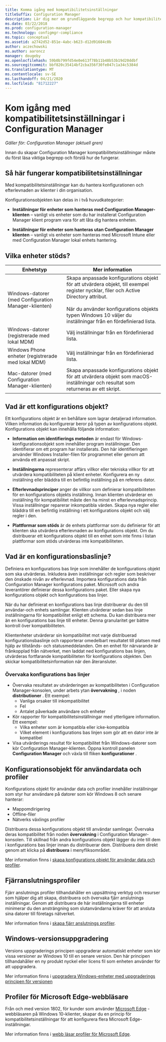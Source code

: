 ```yaml
---
title: Komma igång med kompatibilitetsinställningar
titleSuffix: Configuration Manager
description: Lär dig mer om grundläggande begrepp och hur kompatibilitetsinställningar fungerar
ms.date: 03/22/2018
ms.prod: configuration-manager
ms.technology: configmgr-compliance
ms.topic: conceptual
ms.assetid: a2742d52-851e-4abc-b623-d12d91684c0b
author: aczechowski
ms.author: aaroncz
manager: dougeby
ms.openlocfilehash: 59b0b799fd54e0e613f78b11b48b53b19d20ddbf
ms.sourcegitcommit: bbf820c35414bf2cba356f30fe047c1a34c5384d
ms.translationtype: MT
ms.contentlocale: sv-SE
ms.lasthandoff: 04/21/2020
ms.locfileid: "81712227"
---
```

# <a name="get-started-with-compliance-settings-in-configuration-manager"></a>Kom igång med kompatibilitetsinställningar i Configuration Manager

*Gäller för: Configuration Manager (aktuell gren)*

Innan du skapar Configuration Manager kompatibilitetsinställningar måste du först läsa viktiga begrepp och förstå hur de fungerar.  



## <a name="how-compliance-settings-work"></a>Så här fungerar kompatibilitetsinställningar  
Med kompatibilitetsinställningar kan du hantera konfigurationen och efterlevnaden av klienter i din organisation.  

Konfigurationsobjekten kan delas in i två huvudkategorier:  

- **Inställningar för enheter som hanteras med Configuration Manager-klienten** – vanligt vis enheter som du har installerat Configuration Manager klient program vara för att låta dig hantera enheten.  

- **Inställningar för enheter som hanteras utan Configuration Manager klienten** – vanligt vis enheter som hanteras med Microsoft Intune eller med Configuration Manager lokal enhets hantering.  



## <a name="what-devices-are-supported"></a>Vilka enheter stöds?  

| Enhetstyp | Mer information |  
|------------|----------------------|  
| Windows-datorer (med Configuration Manager-klienten) | Skapa anpassade konfigurations objekt för att utvärdera objekt, till exempel register nycklar, filer och Active Directory attribut.<br /><br /> När du använder konfigurations objekts typen Windows 10 väljer du inställningar från en fördefinierad lista. |  
| Windows-datorer (registrerade med lokal MDM) | Välj inställningar från en fördefinierad lista. |  
| Windows Phone enheter (registrerade med lokal MDM) | Välj inställningar från en fördefinierad lista. |  
| Mac-datorer (med Configuration Manager-klienten) | Skapa anpassade konfigurations objekt för att utvärdera objekt som macOS-inställningar och resultat som returneras av ett skript. |  



## <a name="what-is-a-configuration-item"></a>Vad är ett konfigurations objekt?  
Ett konfigurations objekt är en behållare som lagrar detaljerad information. Vilken information du konfigurerar beror på typen av konfigurations objekt. Konfigurations objekt kan innehålla följande information:

- **Information om identifierings metoden** är endast för Windows-konfigurationsobjekt som innehåller program inställningar. Den identifierar om ett program har installerats. Den här identifieringen använder Windows Installer-filen för programmet eller genom att använda ett anpassat skript.  

- **Inställningarna** representerar affärs villkor eller tekniska villkor för att utvärdera kompatibiliteten på klient enheter. Konfigurera en ny inställning eller bläddra till en befintlig inställning på en referens dator.  

- **Efterlevnadsprinciper** anger de villkor som definierar kompatibiliteten för en konfigurations objekts inställning. Innan klienten utvärderar en inställning för kompatibilitet måste den ha minst en efterlevnadsprincip. Vissa inställningar reparerar inkompatibla värden. Skapa nya regler eller bläddra till en befintlig inställning i ett konfigurations objekt och välj regler i den.  

- **Plattformar som stöds** är de enhets plattformar som du definierar för att klienten ska utvärdera efterlevnaden av konfigurations objekt. Om du distribuerar ett konfigurations objekt till en enhet som inte finns i listan plattformar som stöds utvärderas inte kompatibiliteten.  



## <a name="what-is-a-configuration-baseline"></a>Vad är en konfigurationsbaslinje?  
Definiera en konfigurations bas linje som innehåller de konfigurations objekt som ska utvärderas. Inkludera även inställningar och regler som beskriver den önskade nivån av efterlevnad. Importera konfigurations data från Configuration Manager konfigurations paket. Microsoft och andra leverantörer definierar dessa konfigurations paket. Eller skapa nya konfigurations objekt och konfigurations bas linjer.  

När du har definierat en konfigurations bas linje distribuerar du den till användar-och enhets samlingar. Klienten utvärderar sedan bas linje inställningarna för kompatibilitet enligt ett schema. Du kan distribuera mer än en konfigurations bas linje till enheter. Denna granularitet ger bättre kontroll över kompatibiliteten. 

Klientenheter utvärderar sin kompatibilitet mot varje distribuerad konfigurationsbaslinje och rapporterar omedelbart resultatet till platsen med hjälp av tillstånds- och statusmeddelanden. Om en enhet för närvarande är frånkopplad från nätverket, men laddat ned konfigurations bas linjen, utvärderas fortfarande kompatibiliteten för konfigurations objekten. Den skickar kompatibilitetsinformation när den återansluter.  

### <a name="monitoring-configuration-baselines"></a>Övervaka konfigurations bas linjer
- Övervaka resultatet av utvärderingen av kompatibiliteten i Configuration Manager-konsolen, under arbets ytan **övervakning** , i noden **distributioner** . Ett exempel:
  - Vanliga orsaker till inkompatibilitet
  - Fel
  - Antalet påverkade användare och enheter
- Kör rapporter för kompatibilitetsinställningar med ytterligare information. Ett exempel:
  - Vilka enheter som är kompatibla eller icke-kompatibla
  - Vilket element i konfigurations bas linjen som gör att en dator inte är kompatibel
- Visa utvärderings resultat för kompatibilitet från Windows-datorer som kör Configuration Manager-klienten. Öppna kontroll panelen **Configuration Manager** och växla till fliken **konfigurationer** .  



## <a name="user-data-and-profiles-configuration-items"></a>Konfigurationsobjekt för användardata och profiler  
Konfigurations objekt för användar data och profiler innehåller inställningar som styr hur användare på datorer som kör Windows 8 och senare hanterar:  
- Mappomdirigering
- Offline-filer
- Nätverks växlings profiler  

Distribuera dessa konfigurations objekt till användar samlingar. Övervaka deras kompatibilitet från noden **övervakning** i Configuration Manager-konsolen. Till skillnad från andra konfigurations objekt lägger du inte till dem i konfigurations bas linjer innan du distribuerar dem. Distribuera dem direkt genom att klicka på **distribuera** i menyfliksområdet.  

Mer information finns i [skapa konfigurations objekt för användar data och profiler](../deploy-use/create-user-data-and-profiles-configuration-items.md).  



## <a name="remote-connection-profiles"></a>Fjärranslutningsprofiler  
Fjärr anslutnings profiler tillhandahåller en uppsättning verktyg och resurser som hjälper dig att skapa, distribuera och övervaka fjärr anslutnings inställningar. Genom att distribuera de här inställningarna till enheter minimerar du den ansträngning som slutanvändarna kräver för att ansluta sina datorer till företags nätverket.  

Mer information finns i [skapa fjärr anslutnings profiler](../deploy-use/create-remote-connection-profiles.md).  



## <a name="windows-edition-upgrade"></a>Windows-versionsuppgradering
Versions uppgraderings principen uppgraderar automatiskt enheter som kör vissa versioner av Windows 10 till en senare version. Den här principen tillhandahåller en ny produkt nyckel eller licens fil som enheten använder för att uppgradera.

Mer information finns i [uppgradera Windows-enheter med uppgraderings principen för versionen](../deploy-use/upgrade-windows-version.md)



## <a name="microsoft-edge-browser-profiles"></a>Profiler för Microsoft Edge-webbläsare
<!-- 1357310 -->
Från och med version 1802, för kunder som använder [Microsoft Edge](https://technet.microsoft.com/microsoft-edge/bb265256) -webbläsaren på Windows 10-klienter, skapar du en princip för kompatibilitetsinställningar för att konfigurera flera Microsoft Edge-inställningar. 

Mer information finns i [webb läsar profiler för Microsoft Edge](../deploy-use/browser-profiles.md).

